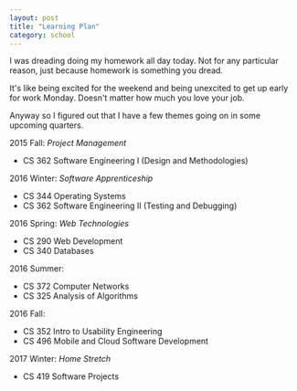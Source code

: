 ```yaml
---
layout: post
title: "Learning Plan"
category: school
---
```


I was dreading doing my homework all day today. Not for any particular reason, just because homework is something you dread. 

It's like being excited for the weekend and being unexcited to get up early for work Monday. Doesn't matter how much you love your job.

Anyway so I figured out that I have a few themes going on in some upcoming quarters.

2015 Fall: *Project Management*

- CS 362 Software Engineering I (Design and Methodologies)

2016 Winter: *Software Apprenticeship*

- CS 344 Operating Systems  
- CS 362 Software Engineering II (Testing and Debugging)

2016 Spring: *Web Technologies*

- CS 290 Web Development  
- CS 340 Databases

2016 Summer: 

- CS 372 Computer Networks  
- CS 325 Analysis of Algorithms

2016 Fall: 

- CS 352 Intro to Usability Engineering  
- CS 496 Mobile and Cloud Software Development

2017 Winter: *Home Stretch*

- CS 419 Software Projects